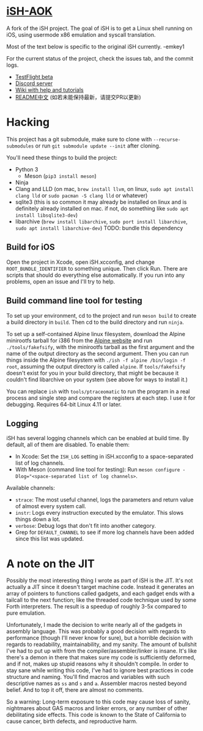 # [iSH-AOK](https://github.com/emkey1/ish-AOK)

A fork of the iSH project.  The goal of iSH is to get a Linux shell running on iOS, using usermode x86 emulation and syscall translation.

Most of the text below is specific to the original iSH currently.  -emkey1

For the current status of the project, check the issues tab, and the commit logs.

- [TestFlight beta](https://testflight.apple.com/join/X1flyiqE)
- [Discord server](https://discord.com/channels/776432683302649866/776441982406492181)
- [Wiki with help and tutorials](https://github.com/ish-app/ish/wiki)
- [README中文](https://github.com/ish-app/ish/blob/master/README_ZH.md) (如若未能保持最新，请提交PR以更新)

# Hacking

This project has a git submodule, make sure to clone with `--recurse-submodules` or run `git submodule update --init` after cloning.

You'll need these things to build the project:

 - Python 3
   + Meson (`pip3 install meson`)
 - Ninja
 - Clang and LLD (on mac, `brew install llvm`, on linux, `sudo apt install clang lld` or `sudo pacman -S clang lld` or whatever)
 - sqlite3 (this is so common it may already be installed on linux and is definitely already installed on mac. if not, do something like `sudo apt install libsqlite3-dev`)
 - libarchive (`brew install libarchive`, `sudo port install libarchive`, `sudo apt install libarchive-dev`) TODO: bundle this dependency

## Build for iOS

Open the project in Xcode, open iSH.xcconfig, and change `ROOT_BUNDLE_IDENTIFIER` to something unique. Then click Run. There are scripts that should do everything else automatically. If you run into any problems, open an issue and I'll try to help.

## Build command line tool for testing

To set up your environment, cd to the project and run `meson build` to create a build directory in `build`. Then cd to the build directory and run `ninja`.

To set up a self-contained Alpine linux filesystem, download the Alpine minirootfs tarball for i386 from the [Alpine website](https://alpinelinux.org/downloads/) and run `./tools/fakefsify`, with the minirootfs tarball as the first argument and the name of the output directory as the second argument. Then you can run things inside the Alpine filesystem with `./ish -f alpine /bin/login -f root`, assuming the output directory is called `alpine`. If `tools/fakefsify` doesn't exist for you in your build directory, that might be because it couldn't find libarchive on your system (see above for ways to install it.)

You can replace `ish` with `tools/ptraceomatic` to run the program in a real process and single step and compare the registers at each step. I use it for debugging. Requires 64-bit Linux 4.11 or later.

## Logging

iSH has several logging channels which can be enabled at build time. By default, all of them are disabled. To enable them:

- In Xcode: Set the `ISH_LOG` setting in iSH.xcconfig to a space-separated list of log channels.
- With Meson (command line tool for testing): Run `meson configure -Dlog="<space-separated list of log channels>`.

Available channels:

- `strace`: The most useful channel, logs the parameters and return value of almost every system call.
- `instr`: Logs every instruction executed by the emulator. This slows things down a lot.
- `verbose`: Debug logs that don't fit into another category.
- Grep for `DEFAULT_CHANNEL` to see if more log channels have been added since this list was updated.

# A note on the JIT

Possibly the most interesting thing I wrote as part of iSH is the JIT. It's not actually a JIT since it doesn't target machine code. Instead it generates an array of pointers to functions called gadgets, and each gadget ends with a tailcall to the next function; like the threaded code technique used by some Forth interpreters. The result is a speedup of roughly 3-5x compared to pure emulation.

Unfortunately, I made the decision to write nearly all of the gadgets in assembly language. This was probably a good decision with regards to performance (though I'll never know for sure), but a horrible decision with regards to readability, maintainability, and my sanity. The amount of bullshit I've had to put up with from the compiler/assembler/linker is insane. It's like there's a demon in there that makes sure my code is sufficiently deformed, and if not, makes up stupid reasons why it shouldn't compile. In order to stay sane while writing this code, I've had to ignore best practices in code structure and naming. You'll find macros and variables with such descriptive names as `ss` and `s` and `a`. Assembler macros nested beyond belief. And to top it off, there are almost no comments.

So a warning: Long-term exposure to this code may cause loss of sanity, nightmares about GAS macros and linker errors, or any number of other debilitating side effects. This code is known to the State of California to cause cancer, birth defects, and reproductive harm.
